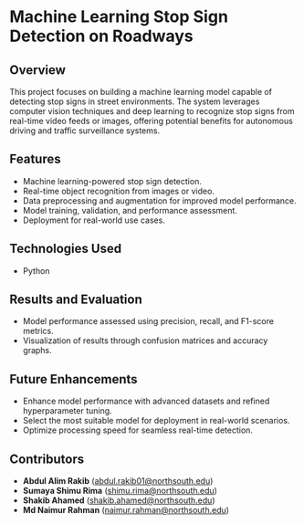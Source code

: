 # Machine Learning Stop Sign Detection on Roadways

## Overview  
This project focuses on building a machine learning model capable of detecting stop signs in street environments. The system leverages computer vision techniques and deep learning to recognize stop signs from real-time video feeds or images, offering potential benefits for autonomous driving and traffic surveillance systems.

## Features  
- Machine learning-powered stop sign detection.  
- Real-time object recognition from images or video.  
- Data preprocessing and augmentation for improved model performance.  
- Model training, validation, and performance assessment.  
- Deployment for real-world use cases.  

## Technologies Used  
- Python  

## Results and Evaluation  
- Model performance assessed using precision, recall, and F1-score metrics.  
- Visualization of results through confusion matrices and accuracy graphs.  

## Future Enhancements  
- Enhance model performance with advanced datasets and refined hyperparameter tuning.  
- Select the most suitable model for deployment in real-world scenarios.  
- Optimize processing speed for seamless real-time detection.
  
## Contributors
- **Abdul Alim Rakib** (abdul.rakib01@northsouth.edu) 
- **Sumaya Shimu Rima** (shimu.rima@northsouth.edu) 
- **Shakib Ahamed** (shakib.ahamed@northsouth.edu) 
- **Md Naimur Rahman** (naimur.rahman@northsouth.edu)
